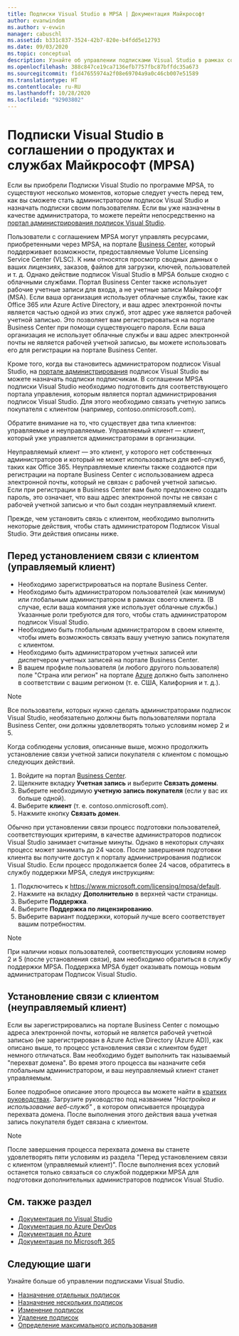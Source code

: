 ```yaml
---
title: Подписки Visual Studio в MPSA | Документация Майкрософт
author: evanwindom
ms.author: v-evwin
manager: cabuschl
ms.assetid: b331c837-3524-42b7-820e-b4fdd5e12793
ms.date: 09/03/2020
ms.topic: conceptual
description: Узнайте об управлении подписками Visual Studio в рамках соглашения о продуктах и службах Майкрософт (MPSA)
ms.openlocfilehash: 388c847ce19ca7136efb7757fbc87bffdc35a673
ms.sourcegitcommit: f1d47655974a2f08e69704a9a0c46cb007e51589
ms.translationtype: HT
ms.contentlocale: ru-RU
ms.lasthandoff: 10/28/2020
ms.locfileid: "92903802"
---
```

# <a name="visual-studio-subscriptions-in-a-microsoft-products-and-services-agreement-mpsa"></a>Подписки Visual Studio в соглашении о продуктах и службах Майкрософт (MPSA)
Если вы приобрели Подписки Visual Studio по программе MPSA, то существуют несколько моментов, которые следует учесть перед тем, как вы сможете стать администратором подписок Visual Studio и назначать подписки своим пользователям. Если вы уже назначены в качестве администратора, то можете перейти непосредственно на [портал администрирования подписок Visual Studio](https://manage.visualstudio.com/).

Пользователи с соглашением MPSA могут управлять ресурсами, приобретенными через MPSA, на портале [Business Center](https://businessaccount.microsoft.com/Customer), который поддерживает возможности, предоставляемые Volume Licensing Service Center (VLSC). К ним относятся просмотр сводных данных о ваших лицензиях, заказов, файлов для загрузки, ключей, пользователей и т. д. Однако действие подписок Visual Studio в MPSA больше сходно с облачными службами. Портал Business Center также использует рабочие учетные записи для входа, а не учетные записи Майкрософт (MSA). Если ваша организация использует облачные службы, такие как Office 365 или Azure Active Directory, и ваш адрес электронной почты является частью одной из этих служб, этот адрес уже является рабочей учетной записью. Это позволяет вам регистрироваться на портале Business Center при помощи существующего пароля. Если ваша организация не использует облачные службы и ваш адрес электронной почты не является рабочей учетной записью, вы можете использовать его для регистрации на портале Business Center.

Кроме того, когда вы становитесь администратором подписок Visual Studio, на [портале администрирования](https://manage.visualstudio.com/) подписок Visual Studio вы можете назначать подписки подписчикам. В соглашении MPSA подписки Visual Studio необходимо подготовить для соответствующего портала управления, которым является портал администрирования подписок Visual Studio. Для этого необходимо связать учетную запись покупателя с клиентом (например, contoso.onmicrosoft.com).

Обратите внимание на то, что существует два типа клиентов: управляемые и неуправляемые. Управляемый клиент — клиент, который уже управляется администраторами в организации.

Неуправляемый клиент — это клиент, у которого нет собственных администраторов и который не может использоваться для веб-служб, таких как Office 365. Неуправляемые клиенты также создаются при регистрации на портале Business Center с использованием адреса электронной почты, который не связан с рабочей учетной записью. Если при регистрации в Business Center вам было предложено создать пароль, это означает, что ваш адрес электронной почты не связан с рабочей учетной записью и что был создан неуправляемый клиент.

Прежде, чем установить связь с клиентом, необходимо выполнить некоторые действия, чтобы стать администратором Подписок Visual Studio. Эти действия описаны ниже.

## <a name="pre-tenant-association-managed-tenant"></a>Перед установлением связи с клиентом (управляемый клиент)
- Необходимо зарегистрироваться на портале Business Center.
- Необходимо быть администратором пользователей (как минимум) или глобальным администратором в рамках своего клиента. (В случае, если ваша компания уже использует облачные службы.) Указанные роли требуются для того, чтобы стать администратором подписок Visual Studio.
- Необходимо быть глобальным администратором в своем клиенте, чтобы иметь возможность связать вашу учетную запись покупателя с клиентом.
- Необходимо быть администратором учетных записей или диспетчером учетных записей на портале Business Center.
- В вашем профиле пользователя (и любого другого пользователя) поле "Страна или регион" на портале [Azure](https://portal.azure.com/) должно быть заполнено в соответствии с вашим регионом (т. е. США, Калифорния и т. д.). 

> [!NOTE]
> Все пользователи, которых нужно сделать администраторами подписок Visual Studio, необязательно должны быть пользователями портала Business Center, они должны удовлетворять только условиям номер 2 и 5.

Когда соблюдены условия, описанные выше, можно продолжить установление связи учетной записи покупателя с клиентом с помощью следующих действий.
1. Войдите на портал [Business Center](https://businessaccount.microsoft.com/Customer).
2. Щелкните вкладку **Учетная запись** и выберите **Связать домены**.
3. Выберите необходимую **учетную запись покупателя** (если у вас их больше одной).
4. Выберите **клиент** (т. е. contoso.onmicrosoft.com).
5. Нажмите кнопку **Связать домен**.

Обычно при установлении связи процесс подготовки пользователей, соответствующих критериям, в качестве администраторов подписок Visual Studio занимает считаные минуты. Однако в некоторых случаях процесс может занимать до 24 часов. После завершения подготовки клиента вы получите доступ к порталу администрирования подписок Visual Studio. Если процесс продолжается более 24 часов, обратитесь в службу поддержки MPSA, следуя инструкциям:
1. Подключитесь к <https://www.microsoft.com/licensing/mpsa/default>.
2. Нажмите на вкладку **Дополнительно** в верхней части страницы. 
3. Выберите **Поддержка**.
4. Выберите **Поддержка по лицензированию**.
5. Выберите вариант поддержки, который лучше всего соответствует вашим потребностям. 

> [!NOTE]
> При наличии новых пользователей, соответствующих условиям номер 2 и 5 (после установления связи), вам необходимо обратиться в службу поддержки MPSA. Поддержка MPSA будет оказывать помощь новым администраторам Подписок Visual Studio.

## <a name="tenant-association-unmanaged"></a>Установление связи с клиентом (неуправляемый клиент)
Если вы зарегистрировались на портале Business Center с помощью адреса электронной почты, который не является рабочей учетной записью (не зарегистрирован в Azure Active Directory (Azure AD)), как описано выше, то процесс установления связи с клиентом будет немного отличаться. Вам необходимо будет выполнить так называемый "перехват домена". Во время этого процесса вы назначите себя глобальным администратором, и ваш неуправляемый клиент станет управляемым.

Более подробное описание этого процесса вы можете найти в [кратких руководствах](https://www.microsoft.com/Licensing/existing-customer/business-center-training-and-resources.aspx). Загрузите руководство под названием *"Настройка и использование веб-служб"* , в котором описывается процедура перехвата домена. После выполнения этого действия ваша учетная запись покупателя будет связана с клиентом.

> [!NOTE]
> После завершения процесса перехвата домена вы станете удовлетворять пяти условиям из раздела "Перед установлением связи с клиентом (управляемый клиент)". После выполнения всех условий останется только связаться со службой поддержки MPSA для подготовки дополнительных администраторов подписок Visual Studio.

## <a name="see-also"></a>См. также раздел
- [Документация по Visual Studio](/visualstudio/)
- [Документация по Azure DevOps](/azure/devops/)
- [Документация по Azure](/azure/)
- [Документация по Microsoft 365](/microsoft-365/)

## <a name="next-steps"></a>Следующие шаги
Узнайте больше об управлении подписками Visual Studio.
- [Назначение отдельных подписок](assign-license.md)
- [Назначение нескольких подписок](assign-license-bulk.md)
- [Изменение подписок](edit-license.md)
- [Удаление подписок](delete-license.md)
- [Определение максимального использования](maximum-usage.md)